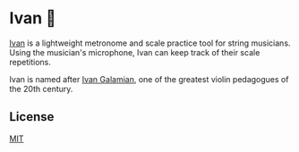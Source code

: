 # Ivan 🎻
[Ivan](https://ivanmet.netlify.app) is a lightweight metronome and scale practice tool for string musicians. Using the musician's microphone, Ivan can keep track of their scale repetitions.

Ivan is named after [Ivan Galamian](https://en.wikipedia.org/wiki/Ivan_Galamian), one of the greatest violin pedagogues of the 20th century.

## License
[MIT](https://choosealicense.com/licenses/mit/)